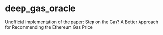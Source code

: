 # deep_gas_oracle
Unofficial implementation of the paper: Step on the Gas? A Better Approach for Recommending the Ethereum Gas Price
